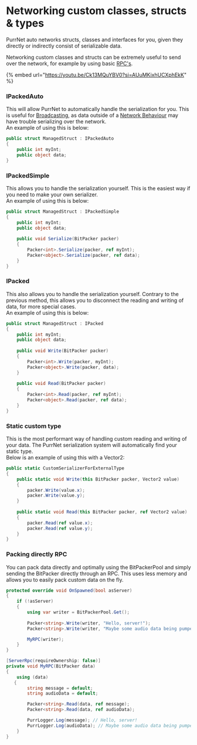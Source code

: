 # Networking custom classes, structs & types

PurrNet auto networks structs, classes and interfaces for you, given they directly or indirectly consist of serializable data.

Networking custom classes and structs can be extremely useful to send over the network, for example by using basic [RPC's](../systems-and-modules/remote-procedure-call-rpc/).

{% embed url="https://youtu.be/Ck13MQuYBV0?si=AUuMKixhUCXphEkK" %}

### IPackedAuto

This will allow PurrNet to automatically handle the serialization for you. This is useful for [Broadcasting](https://github.com/BlenMiner/PurrNet-Docs/blob/main/systems-and-modules/broadcast.md), as data outside of a [Network Behaviour](https://github.com/BlenMiner/PurrNet-Docs/blob/main/systems-and-modules/broadcast.md) may have trouble serializing over the network.\
An example of using this is below:

```csharp
public struct ManagedStruct : IPackedAuto
{
    public int myInt;
    public object data;
}
```

### IPackedSimple

This allows you to handle the serialization yourself. This is the easiest way if you need to make your own serializer.\
An example of using this is below:

```csharp
public struct ManagedStruct : IPackedSimple
{
    public int myInt;
    public object data;
    
    public void Serialize(BitPacker packer)
    {
        Packer<int>.Serialize(packer, ref myInt);
        Packer<object>.Serialize(packer, ref data);
    }
}
```

### IPacked

This also allows you to handle the serialization yourself. Contrary to the previous method, this allows you to disconnect the reading and writing of data, for more special cases.\
An example of using this is below:

```csharp
public struct ManagedStruct : IPacked
{
    public int myInt;
    public object data;
    
    public void Write(BitPacker packer)
    {
        Packer<int>.Write(packer, myInt);
        Packer<object>.Write(packer, data);
    }
    
    public void Read(BitPacker packer)
    {
        Packer<int>.Read(packer, ref myInt);
        Packer<object>.Read(packer, ref data);
    }
}
```

### Static custom type

This is the most performant way of handling custom reading and writing of your data. The PurrNet serialization system will automatically find your static type.\
Below is an example of using this with a Vector2:

```csharp
public static CustomSerializerForExternalType
{
    public static void Write(this BitPacker packer, Vector2 value)
    {
        packer.Write(value.x);
        packer.Write(value.y);
    }
    
    public static void Read(this BitPacker packer, ref Vector2 value)
    {
        packer.Read(ref value.x);
        packer.Read(ref value.y);
    }
}
```

### Packing directly RPC

You can pack data directly and optimally using the BitPackerPool and simply sending the BitPacker directly through an RPC. This uses less memory and allows you to easily pack custom data on the fly.

```csharp
protected override void OnSpawned(bool asServer)
{
    if (!asServer)
    {
        using var writer = BitPackerPool.Get();
        
        Packer<string>.Write(writer, "Hello, server!");
        Packer<string>.Write(writer, "Maybe some audio data being pumped?");

        MyRPC(writer);
    }
}

[ServerRpc(requireOwnership: false)]
private void MyRPC(BitPacker data)
{
    using (data)
   {
        string message = default;
        string audioData = default;

        Packer<string>.Read(data, ref message);
        Packer<string>.Read(data, ref audioData);

        PurrLogger.Log(message); // Hello, server!
        PurrLogger.Log(audioData); // Maybe some audio data being pumped?
    }
}
```

